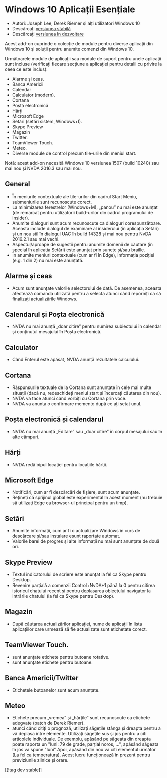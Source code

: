 # Windows 10 Aplicații Esențiale #

* Autori: Joseph Lee, Derek Riemer și alți utilizatori Windows 10 
* Descărcați [versiunea stabilă][1]
* Descărcați [versiunea în dezvoltare][2]

Acest add-on cuprinde o colecție de module pentru diverse aplicații din
Windows 10 și soluții pentru anumite comenzi din Windows 10.

Următoarele module de aplicații sau module de suport pentru unele aplicații
sunt incluse (verificați fiecare secțiune a aplicației pentru detalii cu
privire la ceea ce este inclus):

* Alarme și ceas.
* Banca Americii
* Calendar
* Calculator (modern).
* Cortana
* Poștă electronică
* Hărți
* Microsoft Edge
* Setări (setări sistem, Windows+I).
* Skype Preview
* Magazin
* Twitter.
* TeamViewer Touch.
* Meteo.
* Diverse module de control precum tile-urile din meniul start.

Notă: acest add-on necesită Windows 10 versiunea 1507 (build 10240) sau mai
nou și NVDA 2016.3 sau mai nou.

## General

* În meniurile contextuale ale tile-urilor din cadrul Start Meniu,
  submeniurile sunt recunoscute corect.
* La minimizarea ferestrelor (Windows+M), „panou” nu mai este anunțat (de
  remarcat pentru utilizatorii build-urilor din cadrul programului de
  insider).
* Anumite dialoguri sunt acum recunoscute ca dialoguri
  corespunzătoare. Aceasta include dialogul de examinare al insiderului (în
  aplicația Setări) și un nou stil în dialogul UAC în build 14328 și mai nou
  pentru NvDA 2016.2.1 sau mai vechi.
* Aspectul/aproape de sugestii pentru anumite domenii de căutare (în special
  în aplicația Setări) este anunțat prin sunete și/sau braille.
* În anumite meniuri contextuale (cum ar fi în Edge), informația poziției
  (e.g. 1 din 2) nu mai este anunțată.

## Alarme și ceas

* Acum sunt anunțate valorile selectorului de dată. De asemenea, aceasta
  afectează comanda utilizată pentru a selecta atunci când reporniți ca să
  finalizați actualizările Windows.

## Calendarul și Poșta electronică

* NVDA nu mai anunță „doar citire” pentru numirea subiectului în calendar și
  conținutul mesajului în Poșta electronică.

## Calculator

* Când Enterul este apăsat, NVDA anunță rezultatele calculului.

## Cortana

* Răspunsurile textuale de la Cortana sunt anunțate în cele mai multe
  situații (dacă nu, redeschideți meniul start și încercați căutarea din
  nou).
* NVDA va tace atunci când vorbiți cu Cortana prin voce.
* NVDA va anunța o confirmare memento după ce ați setat unul.

## Poșta electronică și calendarul

* NVDA nu mai anunță „Editare” sau „doar citire” în corpul mesajului sau în
  alte câmpuri.

## Hărți

* NVDA redă bipul locației pentru locațiile hărții.

## Microsoft Edge

* Notificări, cum ar fi descărcări de fișiere, sunt acum anunțate.
* Rețineți că sprijinul global este experimental în acest moment (nu trebuie
  să utilizați Edge ca browser-ul principal pentru un timp).

## Setări

* Anumite informații, cum ar fi o actualizare Windows în curs de descărcare
  și/sau instalare esunt raportate automat.
* Valorile barei de progres și alte informații nu mai sunt anunțate de două
  ori.

## Skype Preview

* Textul indicatorului de scriere este anunțat la fel ca Skype pentru
  Desktop.
* Revenire parțială a comenzii Control+NvDA+1 până la 0 pentru citirea
  istoricul chatului recent și pentru deplasarea obiectului navigator la
  intrările chatului (la fel ca Skype pentru Desktop).

## Magazin

* După căutarea actualizărilor aplicației, nume de aplicații în lista
  aplicațiilor care urmează să fie actualizate sunt etichetate corect.

## TeamViewer Touch.

* sunt anunțate etichete pentru butoane rotative.
* sunt anunțate etichete pentru butoane.

## Banca Americii/Twitter

* Etichetele butoanelor sunt acum anunțate.

## Meteo

* Etichete precum „vremea” și „hărțile” sunt recunoscute ca etichete
  adegvate (patch de Derek Riemer).
* atunci când citiți o prognoză, utilizați săgețile stânga și  dreapta
  pentru a vă deplasa între elemente. Utilizați săgețile sus și jos pentru a
  citi articolele individuale. De exemplu, apăsând pe săgeata din dreapta
  poate raporta un "luni: 79 de grade, parțial noros, ...", apăsând săgeata
  în jos va spune "luni" Apoi, apăsând din nou va citi elementul următor (La
  fel ca temperatura). Acest lucru funcționează în prezent pentru
  previziunile zilnice și orare.

[[!tag dev stable]]

[1]: http://addons.nvda-project.org/files/get.php?file=w10

[2]: http://addons.nvda-project.org/files/get.php?file=w10-dev
